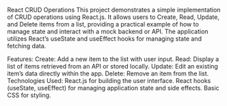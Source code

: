 React CRUD Operations
This project demonstrates a simple implementation of CRUD operations using React.js. It allows users to Create, Read, Update, and Delete items from a list, providing a practical example of how to manage state and interact with a mock backend or API. The application utilizes React’s useState and useEffect hooks for managing state and fetching data.

Features:
Create: Add a new item to the list with user input.
Read: Display a list of items retrieved from an API or stored locally.
Update: Edit an existing item’s data directly within the app.
Delete: Remove an item from the list.
Technologies Used:
React.js for building the user interface.
React hooks (useState, useEffect) for managing application state and side effects.
Basic CSS for styling.
